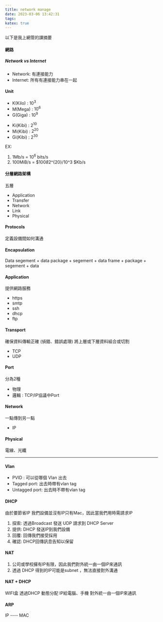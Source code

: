 ```yaml
---
title: network manage
date: 2023-03-06 13:42:31
tags:
katex: true
---
```

以下是我上網管的課摘要
#### 網路
##### Network vs Internet
- Network: 有連接能力
- Internet: 所有有連接能力串在一起

#### Unit
- K(Kilo) : $10^3$ 
- M(Mega) : $10^6$
- G(Giga) : $10^9$

* Ki(Kibi) : $2^{10}$
* Mi(Kibi) : $2^{20}$ 
* Gi(Kibi) : $2^{30}$ 

EX: 
1. 1Mb/s = $10^6$ bits/s
2. 100MiB/s = $100*8*2^{20}/10^3 $Kb/s

#### 分層網路架構
五層
- Application
- Transfer
- Network
- Link
- Physical

#### Protocols
定義設備間如何溝通

#### Encapsulation
Data
segement + data
package + segement + data
frame + package + segement + data

#### Application
提供網路服務
- https
- smtp
- ssh
- dhcp
- ftp
#### Transport
確保資料傳輸正確 (偵錯、錯誤處理)
將上層或下層資料組合或切割
- TCP
- UDP
  
#### Port
分為2種
- 物理
- 邏輯 : TCP/IP協議中Port

#### Network
一點傳到另一點
- IP

#### Physical
電線、光纖

---

#### Vlan
- PVID : 可以從哪個 Vlan 出去
- Tagged port: 出去時帶有vlan tag
- Untagged port: 出去時不帶有vlan tag

#### DHCP
由於要節省IP
我們設備並沒有IP只有Mac，因此當我們用時需請求IP
1. 探索: 透過Broadcast 發送 UDP 請求到 DHCP Server
2. 提供: DHCP 發送IP到我們設備
3. 回覆: 回傳我們接受採用
4. 確認: DHCP回傳訊息告知以保留

#### NAT
1. 公司或學校擁有IP有限，因此我們對外統一由一個IP來通訊
2. 透過 DHCP 得到的IP可能是subnet ，無法直接對外溝通

#### NAT + DHCP
WIFI盒 透過DHCP 動態分配 IP給電腦、手機
對外統一由一個IP來通訊

#### ARP
IP ---- MAC



